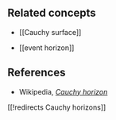 
## Related concepts

* [[Cauchy surface]]

* [[event horizon]]

## References

* Wikipedia, _[Cauchy horizon](https://en.wikipedia.org/wiki/Cauchy_horizon)_

[[!redirects Cauchy horizons]]